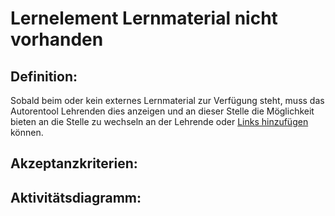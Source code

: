 # Lernelement Lernmaterial nicht vorhanden

## Definition:

Sobald beim [](AWA0002.md) oder [](AWA0015.md) kein externes Lernmaterial zur Verfügung steht, muss das Autorentool
Lehrenden dies anzeigen und an dieser Stelle die Möglichkeit bieten an die Stelle zu wechseln an der Lehrende
[](AWA0036.md) oder [Links hinzufügen](AWA0042.md) können.

## Akzeptanzkriterien:

## Aktivitätsdiagramm:


